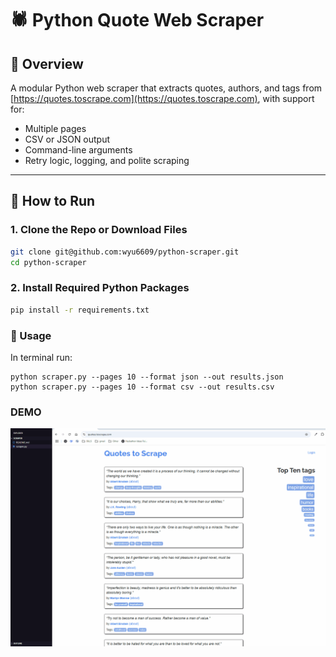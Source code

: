 # 🕷️ Python Quote Web Scraper

## 📌 Overview

A modular Python web scraper that extracts quotes, authors, and tags from [https://quotes.toscrape.com](https://quotes.toscrape.com), with support for:

- Multiple pages
- CSV or JSON output
- Command-line arguments
- Retry logic, logging, and polite scraping

---

## 🚀 How to Run

### 1. Clone the Repo or Download Files

```bash
git clone git@github.com:wyu6609/python-scraper.git
cd python-scraper
```

### 2. Install Required Python Packages

```bash
pip install -r requirements.txt
```
### 🚀 Usage
In terminal run:
```
python scraper.py --pages 10 --format json --out results.json 
python scraper.py --pages 10 --format csv --out results.csv
```

### DEMO 

<p align="center"><img src = "public/demo.gif"/></p>